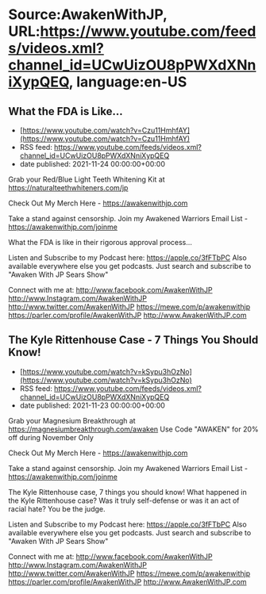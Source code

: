 # Source:AwakenWithJP, URL:https://www.youtube.com/feeds/videos.xml?channel_id=UCwUizOU8pPWXdXNniXypQEQ, language:en-US

## What the FDA is Like…
 - [https://www.youtube.com/watch?v=Czu11HmhfAY](https://www.youtube.com/watch?v=Czu11HmhfAY)
 - RSS feed: https://www.youtube.com/feeds/videos.xml?channel_id=UCwUizOU8pPWXdXNniXypQEQ
 - date published: 2021-11-24 00:00:00+00:00

Grab your Red/Blue Light Teeth Whitening Kit at https://naturalteethwhiteners.com/jp

Check Out My Merch Here - https://awakenwithjp.com

Take a stand against censorship. Join my Awakened Warriors Email List - https://awakenwithjp.com/joinme

What the FDA is like in their rigorous approval process…

Listen and Subscribe to my Podcast here: 
https://apple.co/3fFTbPC
Also available everywhere else you get podcasts. Just search and subscribe to "Awaken With JP Sears Show"

Connect with me at: 
http://www.facebook.com/AwakenWithJP
http://www.Instagram.com/AwakenWithJP
http://www.twitter.com/AwakenWithJP
https://mewe.com/p/awakenwithjp
https://parler.com/profile/AwakenWithJP
http://www.AwakenWithJP.com

## The Kyle Rittenhouse Case - 7 Things You Should Know!
 - [https://www.youtube.com/watch?v=kSypu3hOzNo](https://www.youtube.com/watch?v=kSypu3hOzNo)
 - RSS feed: https://www.youtube.com/feeds/videos.xml?channel_id=UCwUizOU8pPWXdXNniXypQEQ
 - date published: 2021-11-23 00:00:00+00:00

Grab your Magnesium Breakthrough at https://magnesiumbreakthrough.com/awaken
Use Code "AWAKEN" for 20% off during November Only

Check Out My Merch Here - https://awakenwithjp.com

Take a stand against censorship. Join my Awakened Warriors Email List - https://awakenwithjp.com/joinme

The Kyle Rittenhouse case, 7 things you should know! What happened in the Kyle Rittenhouse case? Was it truly self-defense or was it an act of racial hate? You be the judge.

Listen and Subscribe to my Podcast here: 
https://apple.co/3fFTbPC
Also available everywhere else you get podcasts. Just search and subscribe to "Awaken With JP Sears Show"

Connect with me at: 
http://www.facebook.com/AwakenWithJP
http://www.Instagram.com/AwakenWithJP
http://www.twitter.com/AwakenWithJP
https://mewe.com/p/awakenwithjp
https://parler.com/profile/AwakenWithJP
http://www.AwakenWithJP.com

